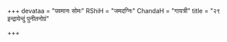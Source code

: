 +++
devataa = "पवमानः सोमः"
RShiH = "जमदग्निः"
ChandaH = "गायत्री"
title = "२९ इन्द्रायेन्दुं पुनीतनोग्रं"

+++
